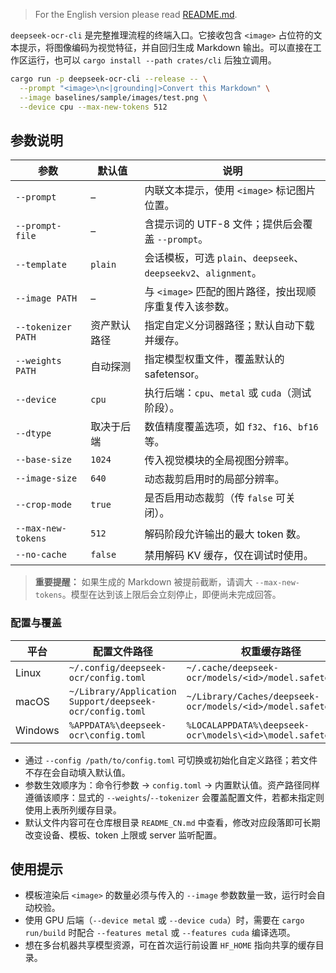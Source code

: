 > For the English version please read [README.md](README.md).

`deepseek-ocr-cli` 是完整推理流程的终端入口。它接收包含 `<image>` 占位符的文本提示，将图像编码为视觉特征，并自回归生成 Markdown 输出。可以直接在工作区运行，也可以 `cargo install --path crates/cli` 后独立调用。

```bash
cargo run -p deepseek-ocr-cli --release -- \
  --prompt "<image>\n<|grounding|>Convert this Markdown" \
  --image baselines/sample/images/test.png \
  --device cpu --max-new-tokens 512
```

## 参数说明

| 参数 | 默认值 | 说明 |
| --- | --- | --- |
| `--prompt` | – | 内联文本提示，使用 `<image>` 标记图片位置。 |
| `--prompt-file` | – | 含提示词的 UTF-8 文件；提供后会覆盖 `--prompt`。 |
| `--template` | `plain` | 会话模板，可选 `plain`、`deepseek`、`deepseekv2`、`alignment`。 |
| `--image PATH` | – | 与 `<image>` 匹配的图片路径，按出现顺序重复传入该参数。 |
| `--tokenizer PATH` | 资产默认路径 | 指定自定义分词器路径；默认自动下载并缓存。 |
| `--weights PATH` | 自动探测 | 指定模型权重文件，覆盖默认的 safetensor。 |
| `--device` | `cpu` | 执行后端：`cpu`、`metal` 或 `cuda`（测试阶段）。 |
| `--dtype` | 取决于后端 | 数值精度覆盖选项，如 `f32`、`f16`、`bf16` 等。 |
| `--base-size` | `1024` | 传入视觉模块的全局视图分辨率。 |
| `--image-size` | `640` | 动态裁剪启用时的局部分辨率。 |
| `--crop-mode` | `true` | 是否启用动态裁剪（传 `false` 可关闭）。 |
| `--max-new-tokens` | `512` | 解码阶段允许输出的最大 token 数。 |
| `--no-cache` | `false` | 禁用解码 KV 缓存，仅在调试时使用。 |

> **重要提醒：** 如果生成的 Markdown 被提前截断，请调大 `--max-new-tokens`。模型在达到该上限后会立刻停止，即便尚未完成回答。

### 配置与覆盖

| 平台 | 配置文件路径 | 权重缓存路径 |
| --- | --- | --- |
| Linux | `~/.config/deepseek-ocr/config.toml` | `~/.cache/deepseek-ocr/models/<id>/model.safetensors` |
| macOS | `~/Library/Application Support/deepseek-ocr/config.toml` | `~/Library/Caches/deepseek-ocr/models/<id>/model.safetensors` |
| Windows | `%APPDATA%\deepseek-ocr\config.toml` | `%LOCALAPPDATA%\deepseek-ocr\models\<id>\model.safetensors` |

- 通过 `--config /path/to/config.toml` 可切换或初始化自定义路径；若文件不存在会自动填入默认值。
- 参数生效顺序为：命令行参数 → `config.toml` → 内置默认值。资产路径同样遵循该顺序：显式的 `--weights`/`--tokenizer` 会覆盖配置文件，若都未指定则使用上表所列缓存目录。
- 默认文件内容可在仓库根目录 `README_CN.md` 中查看，修改对应段落即可长期改变设备、模板、token 上限或 server 监听配置。

## 使用提示

- 模板渲染后 `<image>` 的数量必须与传入的 `--image` 参数数量一致，运行时会自动校验。
- 使用 GPU 后端（`--device metal` 或 `--device cuda`）时，需要在 `cargo run/build` 时配合 `--features metal` 或 `--features cuda` 编译选项。
- 想在多台机器共享模型资源，可在首次运行前设置 `HF_HOME` 指向共享的缓存目录。
